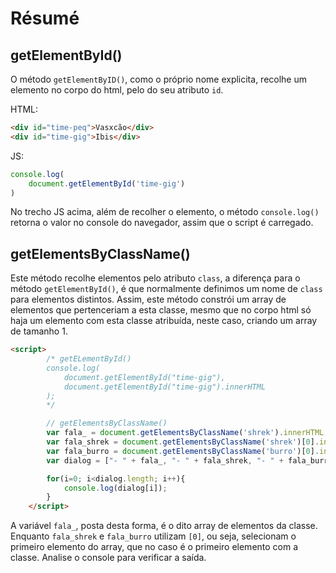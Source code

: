 # Résumé

## getElementById()

O método `getElementByID()`, como o próprio nome explicita, recolhe um elemento no corpo do html, pelo do seu atributo `id`.

HTML:

``` html
<div id="time-peq">Vasxcão</div>
<div id="time-gig">Ibis</div>
```

JS:

``` js
console.log(
    document.getElementById('time-gig')
)
```

No trecho JS acima, além de recolher o elemento, o método `console.log()` retorna o valor no console do navegador, assim que o script é carregado.

## getElementsByClassName()

Este método recolhe elementos pelo atributo `class`, a diferença para o método `getElementById()`, é que normalmente definimos um nome de `class` para elementos distintos. Assim, este método constrói um array de elementos que pertenceriam a esta classe, mesmo que no corpo html só haja um elemento com esta classe atribuída, neste caso, criando um array de tamanho 1.

```html
<script>
        /* getELementById()
        console.log(
            document.getElementById("time-gig"),
            document.getElementById("time-gig").innerHTML
        );
        */

        // getElementsByClassName()
        var fala_ = document.getElementsByClassName('shrek').innerHTML;
        var fala_shrek = document.getElementsByClassName('shrek')[0].innerHTML;
        var fala_burro = document.getElementsByClassName('burro')[0].innerHTML;
        var dialog = ["- " + fala_, "- " + fala_shrek, "- " + fala_burro];

        for(i=0; i<dialog.length; i++){
            console.log(dialog[i]);
        }
    </script>
```

A variável `fala_`, posta desta forma, é o dito array de elementos da classe. Enquanto `fala_shrek` e `fala_burro` utilizam `[0]`, ou seja, selecionam o primeiro elemento do array, que no caso é o primeiro elemento com a classe. Analise o console para verificar a saída.